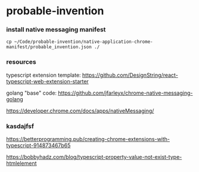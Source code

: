 # probable-invention

### install native messaging manifest

`cp ~/Code/probable-invention/native-application-chrome-manifest/probable_invention.json ./`

### resources

typescript extension template: https://github.com/DesignString/react-typescript-web-extension-starter

golang "base" code: https://github.com/jfarleyx/chrome-native-messaging-golang

https://developer.chrome.com/docs/apps/nativeMessaging/


### kasdajfsf

https://betterprogramming.pub/creating-chrome-extensions-with-typescript-914873467b65

https://bobbyhadz.com/blog/typescript-property-value-not-exist-type-htmlelement
